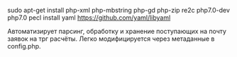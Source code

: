 sudo apt-get install php-xml php-mbstring php-gd php-zip re2c php7.0-dev php7.0
pecl install yaml https://github.com/yaml/libyaml


Автоматизирует парсинг, обработку и хранение поступающих на почту заявок на трг расчёты.
Легко модифицируется через метаданные в config.php.
